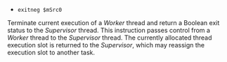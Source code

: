 * `exitneg $mSrc0`

Terminate current execution of a *Worker* thread and return a Boolean
exit status to the *Supervisor* thread. This instruction passes control
from a *Worker* thread to the *Supervisor* thread. The currently
allocated thread execution slot is returned to the *Supervisor*, which
may reassign the execution slot to another task.
